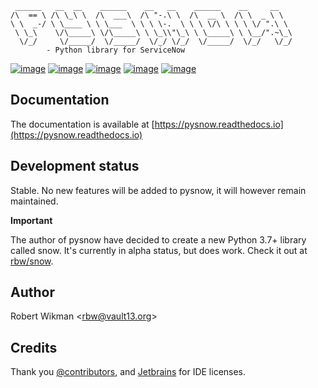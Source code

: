 ```
 ______   __  __    ______    __   __    ______    __     __
/\  == \ /\ \_\ \  /\  ___\  /\ "-.\ \  /\  __ \  /\ \  _ \ \
\ \  _-/ \ \____ \ \ \___  \ \ \ \-.  \ \ \ \/\ \ \ \ \/ ".\ \
 \ \_\    \/\_____\ \/\_____\ \ \_\\"\_\ \ \_____\ \ \__/".~\_\
  \/_/     \/_____/  \/_____/  \/_/ \/_/  \/_____/  \/_/   \/_/
		- Python library for ServiceNow
```

[![image](https://travis-ci.org/rbw/pysnow.svg?branch=master)](https://travis-ci.org/rbw/pysnow)
[![image](https://coveralls.io/repos/github/rbw0/pysnow/badge.svg?branch=master)](https://coveralls.io/github/rbw0/pysnow?branch=master)
[![image](https://badge.fury.io/py/pysnow.svg)](https://pypi.python.org/pypi/pysnow)
[![image](https://img.shields.io/badge/License-MIT-green.svg)](https://opensource.org/licenses/MIT)
[![image](https://pepy.tech/badge/pysnow/month)](https://pepy.tech/project/pysnow)


Documentation
---

The documentation is available at [https://pysnow.readthedocs.io](https://pysnow.readthedocs.io)


Development status
---

Stable. No new features will be added to pysnow, it will however remain maintained.

**Important**

The author of pysnow have decided to create a new Python 3.7+ library called snow. It's currently in alpha status, but does work. Check it out at [rbw/snow](https://github.com/rbw/snow).


Author
---

Robert Wikman \<rbw@vault13.org\>

Credits
---

Thank you [@contributors](https://github.com/rbw/pysnow/graphs/contributors), and [Jetbrains](http://www.jetbrains.com) for IDE licenses.

